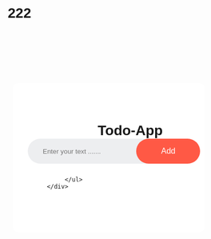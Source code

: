 # 222
<!DOCTYPE html>
<html lang="en">
<head>
     <meta charset="UTF-8">
     <meta name="viewport" content="width=device-width, initial-scale=1.0">
     <title>Todo app</title>
     <link rel="stylesheet" href="cssfile.css">
     <style>
          *{
     margin: 0;
     padding: 0;
     box-sizing: border-box;
     font-family: 'poppins',sans-serif;
}
.container{
   width: 100%;
   min-height: 100vh;
   /* background: linear-gradient(135deg, #153677, #4e085f); */
   /* background-color: #555;
   background-color: aliceblue; */
   padding: 10px;
}
.todo-app{
     width: 100%;
     max-width: 540px;
     background: #fff;
     margin: 100px auto 20px;
     padding: 40px 30px 70px;
     border-radius: 10px;
}
.row{
     display: flex;
     align-items: center;
     justify-content: space-between;
     background: #edeef0;
     border-radius: 30px;
     padding-left: 20px;
     margin-bottom: 25px;
}
input{
   flex: 1;
   border: none;
   outline: none;
   background: transparent;
   padding: 10px;
   font-weight: 14px;
}
button{
     border: none;
     outline: none;
     padding: 16px 50px;
     background: #ff5945;
     color: #fff;
     font-size: 16px;
     cursor: pointer;
     border-radius: 40px;
}
ul li{
     list-style: none;
     font-size: 17px;
     padding: 12px 8px 12px 50px;
     user-select: none;
     cursor: pointer;
     position: relative;
}
ul li::before{
     content: '';
     position: absolute;
     height: 28px;
     width: 28px;
     border-radius: 50%;
     background-image: url(Downloads/radio_button.jpg);
     background-size: cover;
     background-position: center;
     top: 12px;
     left: 0px;

}
ul li span{
     position: absolute;
     right: 0;
     top: 5px;
     width: 40px;
     height: 40px;
     font-size: 22px;
     color: #555;
     line-height: 40px;
     text-align: center;
     border-radius: 50%;
}
ul li span:hover{
     background: #edeef0;
}
     </style>

</head>
<body>   
  <div class="container">
      <div class="todo-app">
           <h1 style="margin-left: 140px;">Todo-App</h1>
           <div class="row">
               <input type="text" id="input-box" placeholder="Enter your text .......">
               <button onclick="AddTask()">Add</button>
           </div>
           <ul id="list-container">
               
           </ul>
      </div>
  </div>
  <script src="jsfile.js"></script>
  <script>
     const inputBox = document.getElementById("input-box");
const listContainer = document.getElementById("list-container");
function AddTask(){
     if(inputBox.value == ''){
          alert("you write must something!");
     }
     else{
          let li = document.createElement("li");
          li.innerHTML = inputBox.value;
          listContainer.appendChild(li);
          let span = document.createElement("span");
          span.innerHTML = "\u00d7";
          li.appendChild(span);
     }
     inputBox.value = "";
}

listContainer.addEventListener("click",function(e){
     if(e.target.tagName == "LI"){
          e.target.classList.toggle("checked");
     }
     else if(e.target.tagName == "SPAN"){
          e.target.parentElement.remove();
     }
},false
);
  </script>
</body>
</html>
